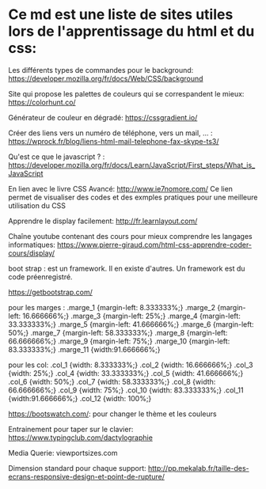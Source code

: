 # Ce md est une liste de sites utiles lors de l'apprentissage du html et du css:

Les différents types de commandes pour le background:
https://developer.mozilla.org/fr/docs/Web/CSS/background

Site qui propose les palettes de couleurs qui se correspandent le mieux:
https://colorhunt.co/

Générateur de couleur en dégradé:
https://cssgradient.io/

Créer des liens vers un numéro de téléphone, vers un mail, ... :
https://wprock.fr/blog/liens-html-mail-telephone-fax-skype-ts3/

Qu'est ce que le javascript ? :
https://developer.mozilla.org/fr/docs/Learn/JavaScript/First_steps/What_is_JavaScript

En lien avec le livre CSS Avancé:
http://www.ie7nomore.com/ Ce lien permet de visualiser des codes et des exmples pratiques pour une meilleure utilisation du CSS

Apprendre le display facilement:
http://fr.learnlayout.com/ 

Chaîne youtube contenant des cours pour mieux comprendre les langages informatiques:
https://www.pierre-giraud.com/html-css-apprendre-coder-cours/display/

boot strap : 
est un framework. Il en existe d'autres.
Un framework est du code préenregistré.

https://getbootstrap.com/

pour les marges : .marge_1 {margin-left: 8.333333%;}
.marge_2 {margin-left: 16.666666%;}
.marge_3 {margin-left: 25%;}
.marge_4 {margin-left: 33.333333%;}
.marge_5 {margin-left: 41.666666%;}
.marge_6 {margin-left: 50%;}
.marge_7 {margin-left: 58.333333%;}
.marge_8 {margin-left: 66.666666%;}
.marge_9 {margin-left: 75%;}
.marge_10 {margin-left: 83.333333%;}
.marge_11 {width:91.666666%;}

pour les col:
.col_1 {width: 8.333333%;}
.col_2 {width: 16.666666%;}
.col_3 {width: 25%;}
.col_4 {width: 33.333333%;}
.col_5 {width: 41.666666%;}
.col_6 {width: 50%;}
.col_7 {width: 58.333333%;}
.col_8 {width: 66.666666%;}
.col_9 {width: 75%;}
.col_10 {width: 83.333333%;}
.col_11 {width:91.666666%;}
.col_12 {width: 100%;}

https://bootswatch.com/:
pour changer le thème et les couleurs

Entrainement pour taper sur le clavier:
https://www.typingclub.com/dactylographie

Media Querie:
viewportsizes.com 

Dimension standard pour chaque support:
http://pp.mekalab.fr/taille-des-ecrans-responsive-design-et-point-de-rupture/


